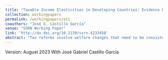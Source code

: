 ```yaml
---
title: "Taxable Income Elasticities in Developing Countries: Evidence From Ecuador"
collection: workingpapers
permalink: /workingpapers/eti
coauthors: "José G. Castillo García"
venue: "SSRN Working Paper"
link: 'http://dx.doi.org/10.2139/ssrn.4233450'
abstract: "Tax reforms involve welfare changes that need to be consistently measured. Pivotal parameter in such empirical efforts is the Elasticity of Taxable Income (ETI). This paper contributes to the estimation of the ETI in developing economies. We rely on a research design based on Ecuador's Reformatory Law of Tax Equity of 2007. By using personal income tax administrative records, we show that, on average, the ETI (net-of-MTR) of the aggregated gross income is around -0.23. Also, we find evidence of heterogeneous responses to tax policy shocks through changes in Marginal Tax Rates, conditional on income levels; a one percentage point increase in the MTR leads to an increase of 0.15 percentage points of the aggregated gross income in lower-income taxpayers, while for higher-income taxpayers we report a null effect. Results are robust to different specifications and adjustments proposed due to parallel changes in deduction policies."
---
```

Version: August 2023
With José Gabriel Castillo García